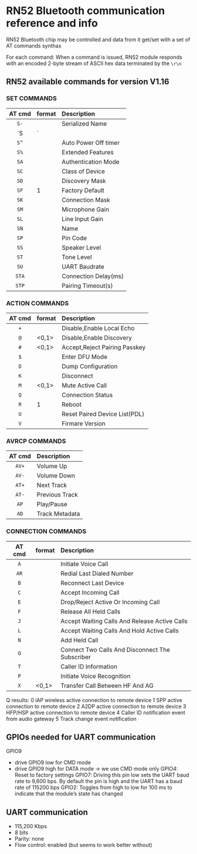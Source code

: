 # RN52 Bluetooth communication reference and info

RN52 Bluetooth chip may be controlled and data from it get/set with a set of AT commands synthax  

For each command:
When a command is issued, RN52 module responds with an encoded 2-byte 
stream of ASCII hex data terminated by the `\r\n`

## RN52 available commands for version V1.16
### SET COMMANDS 

|AT cmd| format | Description |
|:-:|:-|:-|
|`S-`|<text>  | Serialized Name|
|`S|`|<hex16> | Audio Settings|
|`S^`|<dec>   | Auto Power Off timer|
|`S%`|<hex16> | Extended Features|
|`SA`|<dec>   | Authentication Mode|
|`SC`|<hex24> | Class of Device|
|`SD`|<hex8>  | Discovery Mask|
|`SF`|1       | Factory Default|
|`SK`|<hex8>  | Connection Mask|
|`SM`|<hex32> | Microphone Gain|
|`SL`|<hex32> | Line Input Gain|
|`SN`|<text>  | Name|
|`SP`|<text>  | Pin Code|
|`SS`|<hex8>  | Speaker Level|
|`ST`|<hex8>  | Tone Level|
|`SU`|<hex8>  | UART Baudrate|
|`STA`|<dec>  | Connection Delay(ms)|
|`STP`|<dec>  | Pairing Timeout(s)|

### ACTION COMMANDS
|AT cmd| format | Description |
|:-:|:-|:-|
|`+`|         |Disable,Enable Local Echo|
|`@`|<0,1>    |Disable,Enable Discovery|
|`#`|<0,1>    |Accept,Reject Pairing Passkey|
|`$`|         |Enter DFU Mode|
|`D`|         |Dump Configuration|
|`K`|<hex8>   |Disconnect|
|`M`|<0,1>    |Mute Active Call|
|`Q`|         |Connection Status|
|`R`|1        |Reboot|
|`U`|         |Reset Paired Device List(PDL)|
|`V`|         |Firmare Version|

### AVRCP COMMANDS
|AT cmd| Description |
|:-:|:-|
|`AV+` | Volume Up|
|`AV-` | Volume Down|
|`AT+` | Next Track|
|`AT-` | Previous Track|
|`AP`  | Play/Pause|
|`AD`  | Track Metadata|

### CONNECTION COMMANDS
|AT cmd| format | Description |
|:-:|:-|:-|
|`A`|<text> |Initiate Voice Call|
|`AR`|      |Redial Last Dialed Number|
|`B`|       |Reconnect Last Device|
|`C`|       |Accept Incoming Call|
|`E`|       |Drop/Reject Active Or Incoming Call|
|`F`|       |Release All Held Calls|
|`J`|       |Accept Waiting Calls And Release Active Calls|
|`L`|       |Accept Waiting Calls And Hold Active Calls|
|`N`|       |Add Held Call|
|`O`|       |Connect Two Calls And Disconnect The Subscriber|
|`T`|       |Caller ID Information|
|`P`|       |Initiate Voice Recognition|
|`X`|<0,1>  |Transfer Call Between HF And AG|

Q results:
0 iAP wireless active connection to remote device
1 SPP active connection to remote device
2 A2DP active connection to remote device
3 HFP/HSP active connection to remote device
4 Caller ID notification event from audio gateway
5 Track change event notification


## GPIOs needed for UART communication 
GPIO9
- drive GPIO9 low for CMD mode
- drive GPIO9 high for DATA mode
-> we use CMD mode only
GPIO4:  Reset to factory settings
GPIO7:  Driving this pin low sets the UART baud rate to 9,600 bps. By default the pin is high and the UART has a baud rate of 115200 bps
GPIO2:  Toggles from high to low for 100 ms to indicate that the module’s state has changed

## UART communication 
- 115,200 Kbps
- 8 bits
- Parity: none
- Flow control: enabled (but seems to work better without)

